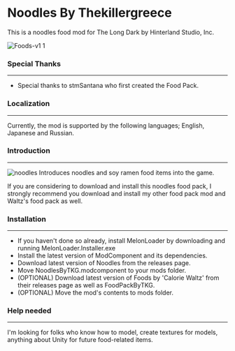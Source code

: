 # Noodles By Thekillergreece

This is a noodles food mod for The Long Dark by Hinterland Studio, Inc.

![Foods-v1 1](https://user-images.githubusercontent.com/95387832/232346216-d399fe20-a872-4d20-a237-2f298027f1f3.jpg)

### Special Thanks
---
- Special thanks to stmSantana who first created the Food Pack.

### Localization
---
Currently, the mod is supported by the following languages; English, Japanese and Russian.

### Introduction
---
![noodles](https://user-images.githubusercontent.com/95387832/232430406-9c49caef-faf8-4369-8e99-590fe06ca7e8.jpg)
Introduces noodles and soy ramen food items into the game.

If you are considering to download and install this noodles food pack, I strongly recommend you download and install my other food pack mod and Waltz's food pack as well.

### Installation
---
- If you haven't done so already, install MelonLoader by downloading and running MelonLoader.Installer.exe
- Install the latest version of ModComponent and its dependencies.
- Download latest version of Noodles from the releases page.
- Move NoodlesByTKG.modcomponent to your mods folder.
- (OPTIONAL) Download latest version of Foods by 'Calorie Waltz' from their releases page as well as FoodPackByTKG.
- (OPTIONAL) Move the mod's contents to mods folder.

### Help needed
---
I'm looking for folks who know how to model, create textures for models, anything about Unity for future food-related items. 
